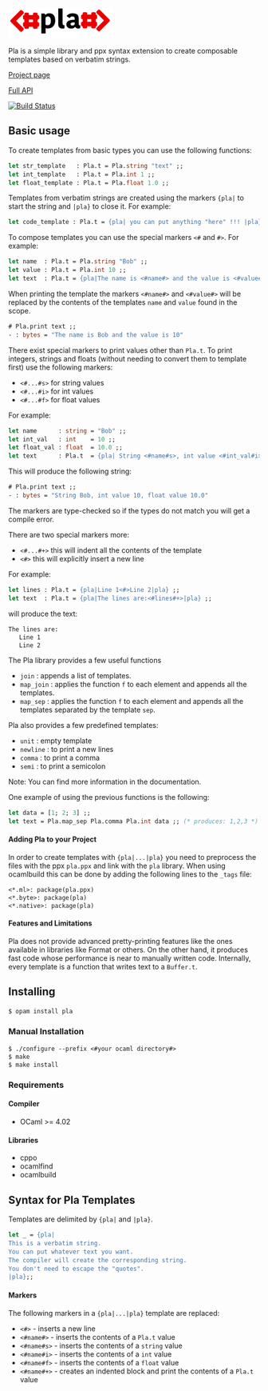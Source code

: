 ![Pla](/resources/pla.png?raw=true "Pla")

Pla is a simple library and ppx syntax extension to create composable templates based on verbatim strings.

[Project page](https://modlfo.github.io/pla/)

[Full API](https://modlfo.github.io/pla/pla_ppx.docdir/Pla.html)

[![Build Status](https://travis-ci.org/modlfo/pla.svg?branch=master)](https://travis-ci.org/modlfo/pla)

## Basic usage

To create templates from basic types you can use the following functions:

```ocaml
let str_template   : Pla.t = Pla.string "text" ;;
let int_template   : Pla.t = Pla.int 1 ;;
let float_template : Pla.t = Pla.float 1.0 ;;
```
Templates from verbatim strings are created using the markers `{pla|` to start the string and `|pla}` to close it. For example:

```ocaml
let code_template : Pla.t = {pla| you can put anything "here" !!! |pla} ;;

```
To compose templates you can use the special markers `<#` and `#>`. For example:
```ocaml
let name  : Pla.t = Pla.string "Bob" ;;
let value : Pla.t = Pla.int 10 ;;
let text  : Pla.t = {pla|The name is <#name#> and the value is <#value#>|pla} ;;
```
When printing the template the markers `<#name#>` and `<#value#>` will be replaced by the contents of the templates `name` and `value` found in the scope.

```ocaml
# Pla.print text ;;
- : bytes = "The name is Bob and the value is 10"
```

There exist special markers to print values other than `Pla.t`. To print integers, strings and floats (without needing to convert them to template first) use the following markers:

- `<#...#s>` for string values
- `<#...#i>` for int values
- `<#...#f>` for float values

For example:

```ocaml
let name      : string = "Bob" ;;
let int_val   : int    = 10 ;;
let float_val : float  = 10.0 ;;
let text      : Pla.t  = {pla| String <#name#s>, int value <#int_val#i>, float value <#float_val#f>|pla} ;;
```

This will produce the following string:
```ocaml
# Pla.print text ;;
- : bytes = "String Bob, int value 10, float value 10.0"
```

The markers are type-checked so if the types do not match you will get a compile error.

There are two special markers more:

- `<#...#+>` this will indent all the contents of the template
- `<#>` this will explicitly insert a new line

For example:
```ocaml
let lines : Pla.t = {pla|Line 1<#>Line 2|pla} ;;
let text  : Pla.t = {pla|The lines are:<#lines#+>|pla} ;;
```

will produce the text:
```
The lines are:
   Line 1
   Line 2
```

The Pla library provides a few useful functions
- `join` : appends a list of templates.
- `map_join` : applies the function `f` to each element and appends all the templates.
- `map_sep` : applies the function `f` to each element and appends all the templates separated by the template `sep`.

Pla also provides a few predefined templates:
- `unit` : empty template
- `newline` : to print a new lines
- `comma` : to print a comma
- `semi` : to print a semicolon

Note: You can find more information in the documentation.

One example of using the previous functions is the following:

```ocaml
let data = [1; 2; 3] ;;
let text = Pla.map_sep Pla.comma Pla.int data ;; (* produces: 1,2,3 *)
```

#### Adding Pla to your Project

In order to create templates with `{pla|...|pla}` you need to preprocess the files with the ppx `pla.ppx` and link with the `pla` library. When using ocamlbuild this can be done by adding the following lines to the `_tags` file:
```
<*.ml>: package(pla.ppx)
<*.byte>: package(pla)
<*.native>: package(pla)
```

#### Features and Limitations

Pla does not provide advanced pretty-printing features like the ones available in libraries like Format or others. On the other hand, it produces fast code whose performance is near to manually written code. Internally, every template is a function that writes text to a `Buffer.t`.

## Installing

```
$ opam install pla
```

### Manual Installation

```
$ ./configure --prefix <#your ocaml directory#>
$ make
$ make install
```

### Requirements

#### Compiler

- OCaml      >= 4.02

#### Libraries

- cppo
- ocamlfind
- ocamlbuild


## Syntax for Pla Templates

Templates are delimited by `{pla|` and `|pla}`.

```ocaml
let _ = {pla|
This is a verbatim string.
You can put whatever text you want.
The compiler will create the corresponding string.
You don't need to escape the "quotes".
|pla};;
```

#### Markers

The following markers in a `{pla|...|pla}` template are replaced:

- `<#>`       - inserts a new line
- `<#name#>`  - inserts the contents of a `Pla.t` value
- `<#name#s>` - inserts the contents of a `string` value
- `<#name#i>` - inserts the contents of a `int` value
- `<#name#f>` - inserts the contents of a `float` value
- `<#name#+>` - creates an indented block and print the contents of a `Pla.t` value



